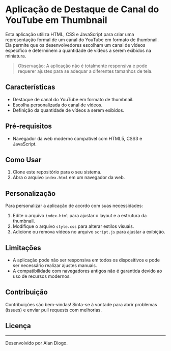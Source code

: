 # Aplicação de Destaque de Canal do YouTube em Thumbnail

Esta aplicação utiliza HTML, CSS e JavaScript para criar uma representação formal de um canal do YouTube em formato de thumbnail. Ela permite que os desenvolvedores escolham um canal de vídeos específico e determinem a quantidade de vídeos a serem exibidos na miniatura.

> Observação: A aplicação não é totalmente responsiva e pode requerer ajustes para se adequar a diferentes tamanhos de tela.


## Características

- Destaque de canal do YouTube em formato de thumbnail.
- Escolha personalizada do canal de vídeos.
- Definição da quantidade de vídeos a serem exibidos.

## Pré-requisitos

- Navegador da web moderno compatível com HTML5, CSS3 e JavaScript.

## Como Usar

1. Clone este repositório para o seu sistema.
2. Abra o arquivo `index.html` em um navegador da web.

## Personalização

Para personalizar a aplicação de acordo com suas necessidades:

1. Edite o arquivo `index.html` para ajustar o layout e a estrutura da thumbnail.
2. Modifique o arquivo `style.css` para alterar estilos visuais.
3. Adicione ou remova vídeos no arquivo `script.js` para ajustar a exibição.

## Limitações

- A aplicação pode não ser responsiva em todos os dispositivos e pode ser necessário realizar ajustes manuais.
- A compatibilidade com navegadores antigos não é garantida devido ao uso de recursos modernos.

## Contribuição

Contribuições são bem-vindas! Sinta-se à vontade para abrir problemas (issues) e enviar pull requests com melhorias.

## Licença
---
Desenvolvido por Alan Diogo.
